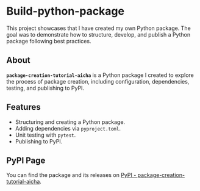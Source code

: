 # Build-python-package

This project showcases that I have created my own Python package. The goal was to demonstrate how to structure, develop, and publish a Python package following best practices.

## About

**`package-creation-tutorial-aicha`** is a Python package I created to explore the process of package creation, including configuration, dependencies, testing, and publishing to PyPI.

## Features

- Structuring and creating a Python package.
- Adding dependencies via `pyproject.toml`.
- Unit testing with `pytest`.
- Publishing to PyPI.


## PyPI Page

You can find the package and its releases on [PyPI - package-creation-tutorial-aicha](https://pypi.org/manage/project/package-creation-tutorial-aicha/releases/).

